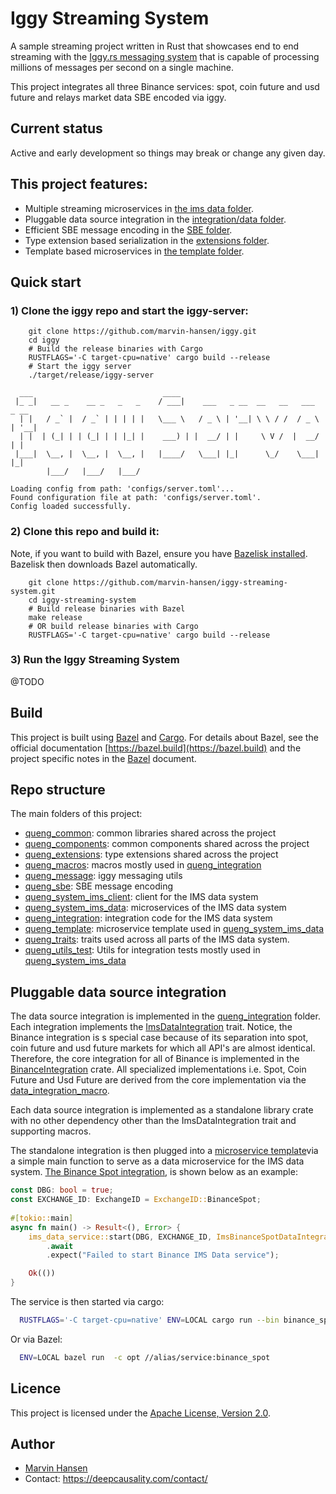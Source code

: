 # Iggy Streaming System

A sample streaming project written in Rust that showcases end to end streaming with
the [Iggy.rs messaging system](https://iggy.rs/) that is capable of processing millions of messages per second on a
single machine.

This project integrates all three Binance services: spot, coin future and usd future and relays market data SBE encoded
via iggy.

## Current status

Active and early development so things may break or change any given day.

## This project features:

* Multiple streaming microservices in [the ims data folder](queng_system_ims_data).
* Pluggable data source integration in the [integration/data folder](queng_integration/data).
* Efficient SBE message encoding in the [SBE folder](queng_sbe).
* Type extension based serialization in the [extensions folder](queng_extensions).
* Template based microservices in [the template folder](queng_template).

## Quick start

### **1) Clone the iggy repo and start the iggy-server:**

```text
    git clone https://github.com/marvin-hansen/iggy.git
    cd iggy
    # Build the release binaries with Cargo 
    RUSTFLAGS='-C target-cpu=native' cargo build --release
    # Start the iggy server
    ./target/release/iggy-server 
     
  ___                             ____                                      
 |_ _|   __ _    __ _   _   _    / ___|    ___   _ __  __   __   ___   _ __ 
  | |   / _` |  / _` | | | | |   \___ \   / _ \ | '__| \ \ / /  / _ \ | '__|
  | |  | (_| | | (_| | | |_| |    ___) | |  __/ | |     \ V /  |  __/ | |   
 |___|  \__, |  \__, |  \__, |   |____/   \___| |_|      \_/    \___| |_|   
        |___/   |___/   |___/                                               

Loading config from path: 'configs/server.toml'...
Found configuration file at path: 'configs/server.toml'.
Config loaded successfully.       
``` 

### **2) Clone this repo and build it:**

Note, if you want to build with Bazel, ensure you
have [Bazelisk installed](https://github.com/bazelbuild/bazelisk?tab=readme-ov-file#installation). Bazelisk then
downloads Bazel automatically.

```text
    git clone https://github.com/marvin-hansen/iggy-streaming-system.git
    cd iggy-streaming-system
    # Build release binaries with Bazel 
    make release
    # OR build release binaries with Cargo
    RUSTFLAGS='-C target-cpu=native' cargo build --release      
``` 

### **3) Run the Iggy Streaming System**

@TODO

## Build

This project is built using [Bazel](https://bazel.build/) and [Cargo](https://doc.rust-lang.org/cargo/).
For details about Bazel, see the official documentation [https://bazel.build](https://bazel.build)
and the project specific notes in the [Bazel](BAZEL.md) document.

## Repo structure

The main folders of this project:

* [queng_common](queng_common): common libraries shared across the project
* [queng_components](queng_components): common components shared across the project
* [queng_extensions](queng_extensions): type extensions shared across the project
* [queng_macros](queng_macros): macros mostly used in [queng_integration](queng_integration)
* [queng_message](queng_message): iggy messaging utils
* [queng_sbe](queng_sbe): SBE message encoding
* [queng_system_ims_client](queng_system_ims_client): client for the IMS data system
* [queng_system_ims_data](queng_system_ims_data): microservices of the IMS data system
* [queng_integration](queng_integration): integration code for the IMS data system
* [queng_template](queng_template): microservice template used in [queng_system_ims_data](queng_system_ims_data)
* [queng_traits](queng_traits): traits used across all parts of the IMS data system.
* [queng_utils_test](queng_utils_test): Utils for integration tests mostly used
  in [queng_system_ims_data](queng_system_ims_data)

## Pluggable data source integration

The data source integration is implemented in the [queng_integration](queng_integration) folder.
Each integration implements the [ImsDataIntegration](queng_traits/trait_data_integration/src/lib.rs) trait. Notice, the
Binance integration is s special case because of its separation into spot, coin future and usd future markets for which
all API's are almost identical. Therefore, the core integration for all of Binance is implemented in
the [BinanceIntegration](queng_integration/data/binance_core_data_integration) crate. All specialized implementations
i.e. Spot, Coin Future and Usd Future are derived from the core implementation via
the [data_integration_macro](queng_macros/data_integration_macro/src/lib.rs).

Each data source integration is implemented as a standalone library crate with no other dependency other than the
ImsDataIntegration trait and supporting macros.

The standalone integration is then plugged into a [microservice template](queng_template/ims_data_service)via a simple
main function to serve as a data microservice for the IMS data
system. [The Binance Spot integration](queng_system_ims_data/binance/binance_spot/src/main.rs), is shown below as an
example:

```rust
const DBG: bool = true;
const EXCHANGE_ID: ExchangeID = ExchangeID::BinanceSpot;
  
#[tokio::main]
async fn main() -> Result<(), Error> {
    ims_data_service::start(DBG, EXCHANGE_ID, ImsBinanceSpotDataIntegration::new())
        .await
        .expect("Failed to start Binance IMS Data service");

    Ok(())
}
```

The service is then started via cargo:

```bash
  RUSTFLAGS='-C target-cpu=native' ENV=LOCAL cargo run --bin binance_spot
```

Or via Bazel:

```bash
  ENV=LOCAL bazel run  -c opt //alias/service:binance_spot
```

## Licence
This project is licensed under the [Apache License, Version 2.0](LICENSE).

## Author
* [Marvin Hansen](https://github.com/marvin-hansen)
* Contact: https://deepcausality.com/contact/
